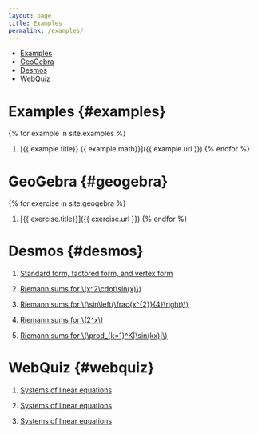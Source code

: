 ```yaml
---
layout: page
title: Examples
permalink: /examples/
---
```


- [Examples](#examples)
- [GeoGebra](#geogebra)
- [Desmos](#desmos)
- [WebQuiz](#webquiz)

# Examples {#examples}

{% for example in site.examples %}
1. [{{ example.title}} {{ example.math}}]({{ example.url }})
{% endfor %}

# GeoGebra {#geogebra}

{% for exercise in site.geogebra %}
1. [{{ exercise.title}}]({{ exercise.url }})
{% endfor %}

# Desmos {#desmos}

1. [Standard form, factored form, and vertex form](https://www.desmos.com/calculator/zrpmztunq0)

1. [Riemann sums for \\(x^2\cdot\sin(x)\\)](https://www.desmos.com/calculator/cbhiymlls7)

1. [Riemann sums for \\(\sin\left(\frac{x^{2}}{4}\right)\\)](https://www.desmos.com/calculator/abk5szfm0h)

1. [Riemann sums for \\(2^x\\)](https://www.desmos.com/calculator/ryrp6oip6q)

1. [Riemann sums for \\(\prod_{k=1}^K|\sin(kx)|\\)](https://www.desmos.com/calculator/gntgmzpxwm)

# WebQuiz {#webquiz}

1. [Systems of linear equations](https://jordanbell.info/WebQuiz/wq1.html)

1. [Systems of linear equations](https://jordanbell.info/WebQuiz/wq2.html)

1. [Systems of linear equations](https://jordanbell.info/WebQuiz/wq3.html)